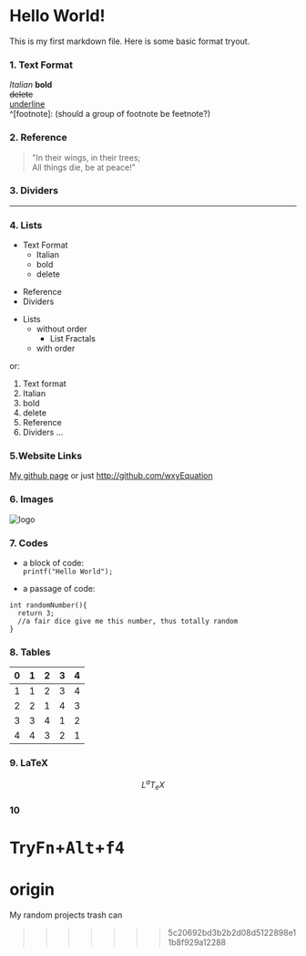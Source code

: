 
# Hello World!

This is my first markdown file. Here is some basic format tryout.

### 1. Text Format
*Italian*
**bold**  
~~delete~~  
<u>underline</u>  
^[footnote]: (should a group of footnote be feetnote?)

### 2. Reference
> "In their wings, in their trees;  
>  All things die, be at peace!"

### 3. Dividers

***

### 4. Lists

+ Text Format
  - Italian
  - bold
  - delete
* Reference
* Dividers
+ Lists
  - without order
    - List Fractals
  - with order

or:

1. Text format
  1. Italian
  2. bold
  3. delete
2. Reference
3. Dividers
...

### 5.Website Links
[My github page](http://github.com/wxyEquation)
or just
<http://github.com/wxyEquation>

### 6. Images
![logo](https:://avatars3.githubusercontent.com/u/69901958?s=400&v=4)

### 7. Codes  
* a block of code:  
`printf("Hello World");`

* a passage of code:
```
int randomNumber(){
  return 3;
  //a fair dice give me this number, thus totally random
}
```

### 8. Tables
0|1|2|3|4
-|-|-|-|-
1|1|2|3|4
2|2|1|4|3
3|3|4|1|2
4|4|3|2|1

### 9. LaTeX  
$$
L^aT_eX
$$

### 10 <kbd>  
Try<kbd>Fn</kbd>+<kbd>Alt</kbd>+<kbd>f4</kbd>
=======
# origin  
My random projects trash can
>>>>>>> 5c20692bd3b2b2d08d5122898e11b8f929a12288

